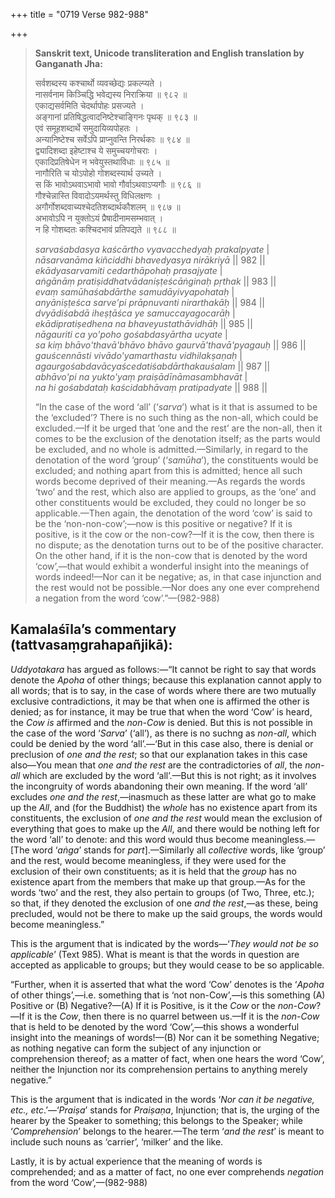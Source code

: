 +++
title = "0719 Verse 982-988"

+++
> **Sanskrit text, Unicode transliteration and English translation by Ganganath Jha:** 
>
> सर्वशब्दस्य कश्चार्थो व्यवच्छेद्यः प्रकल्प्यते ।  
> नासर्वनाम किञ्चिद्धि भवेद्यस्य निराक्रिया ॥ ९८२ ॥  
> एकाद्यसर्वमिति चेदर्थापोहः प्रसज्यते ।  
> अङ्गानां प्रतिषिद्धत्वादनिष्टेश्चाङ्गिनः पृथक् ॥ ९८३ ॥  
> एवं समूहशब्दार्थे समुदायिव्यपोहतः ।  
> अन्यानिष्टेश्च सर्वेऽपि प्राप्नुवन्ति निरर्थकाः ॥ ९८४ ॥  
> द्व्यादिशब्दा इहेष्टाश्च ये समुच्चयगोचराः ।  
> एकादिप्रतिषेधेन न भवेयुस्तथाविधाः ॥ ९८५ ॥  
> नागौरिति च योऽपोहो गोशब्दस्यार्थ उच्यते ।  
> स किं भावोऽथवाऽभावो भावो गौर्वाऽथवाऽप्यगौः ॥ ९८६ ॥  
> गौश्चेन्नास्ति विवादोऽयमर्थस्तु विधिलक्षणः ।  
> अगौर्गोशब्दवाच्यश्चेदतिशब्दार्थकौशलम् ॥ ९८७ ॥  
> अभावोऽपि न युक्तोऽयं प्रैषादीनामसम्भवात् ।  
> न हि गोशब्दतः कश्चिदभावं प्रतिपद्यते ॥ ९८८ ॥ 
>
> *sarvaśabdasya kaścārtho vyavacchedyaḥ prakalpyate* \|  
> *nāsarvanāma kiñciddhi bhavedyasya nirākriyā* \|\| 982 \|\|  
> *ekādyasarvamiti cedarthāpohaḥ prasajyate* \|  
> *aṅgānāṃ pratiṣiddhatvādaniṣṭeścāṅginaḥ pṛthak* \|\| 983 \|\|  
> *evaṃ samūhaśabdārthe samudāyivyapohataḥ* \|  
> *anyāniṣṭeśca sarve'pi prāpnuvanti nirarthakāḥ* \|\| 984 \|\|  
> *dvyādiśabdā iheṣṭāśca ye samuccayagocarāḥ* \|  
> *ekādipratiṣedhena na bhaveyustathāvidhāḥ* \|\| 985 \|\|  
> *nāgauriti ca yo'poho gośabdasyārtha ucyate* \|  
> *sa kiṃ bhāvo'thavā'bhāvo bhāvo gaurvā'thavā'pyagauḥ* \|\| 986 \|\|  
> *gauścennāsti vivādo'yamarthastu vidhilakṣaṇaḥ* \|  
> *agaurgośabdavācyaścedatiśabdārthakauśalam* \|\| 987 \|\|  
> *abhāvo'pi na yukto'yaṃ praiṣādīnāmasambhavāt* \|  
> *na hi gośabdataḥ kaścidabhāvaṃ pratipadyate* \|\| 988 \|\| 
>
> “In the case of the word ‘all’ (‘*sarva*’) what is it that is assumed to be the ‘excluded’? There is no such thing as the non-all, which could be excluded.—If it be urged that ‘one and the rest’ are the non-all, then it comes to be the exclusion of the denotation itself; as the parts would be excluded, and no whole is admitted.—Similarly, in regard to the denotation of the word ‘group’ (‘*samūha*’), the constituents would be excluded; and nothing apart from this is admitted; hence all such words become deprived of their meaning.—As regards the words ‘two’ and the rest, which also are applied to groups, as the ‘one’ and other constituents would be excluded, they could no longer be so applicable.—Then again, the denotation of the word ‘cow’ is said to be the ‘non-non-cow’;—now is this positive or negative? If it is positive, is it the cow or the non-cow?—If it is the cow, then there is no dispute; as the denotation turns out to be of the positive character. On the other hand, if it is the non-cow that is denoted by the word ‘cow’,—that would exhibit a wonderful insight into the meanings of words indeed!—Nor can it be negative; as, in that case injunction and the rest would not be possible.—Nor does any one ever comprehend a negation from the word ‘cow’.”—(982-988)



## Kamalaśīla’s commentary (tattvasaṃgrahapañjikā):

*Uddyotakara* has argued as follows:—“It cannot be right to say that words denote the *Apoha* of other things; because this explanation cannot apply to all words; that is to say, in the case of words where there are two mutually exclusive contradictions, it may be that when one is affirmed the other is denied; as for instance, it may be true that when the word ‘Cow’ is heard, the *Cow is* affirmed and the *non-Cow* is denied. But this is not possible in the case of the word ‘*Sarva*’ (‘all’), as there is no suchng as *non-all*, which could be denied by the word ‘all’.—‘But in this case also, there is denial or preclusion of *one and the rest*; so that our explanation takes in this case also—You mean that *one and the rest* are the contradictories of *all*, the *non-all* which are excluded by the word ‘all’.—But this is not right; as it involves the incongruity of words abandoning their own meaning. If the word ‘all’ excludes *one and the rest*,—inasmuch as these latter are what go to make up the *All*, and (for the Buddhist) the *whole* has no existence apart from its constituents, the exclusion of *one and the rest* would mean the exclusion of everything that goes to make up the *All*, and there would be nothing left for the word ‘all’ to denote: and this word would thus become meaningless.—[The word ‘*aṅga*’ stands for *part*].—Similarly all *collective* words, like ‘group’ and the rest, would become meaningless, if they were used for the exclusion of their own constituents; as it is held that the *group* has no existence apart from the members that make up that group.—As for the words ‘two’ and the rest, they also pertain to groups (of Two, Three, etc.); so that, if they denoted the exclusion of one *and the rest*,—as these, being precluded, would not be there to make up the said groups, the words would become meaningless.”

This is the argument that is indicated by the words—‘*They would not be so applicable*’ (Text 985). What is meant is that the words in question are accepted as applicable to groups; but they would cease to be so applicable.

“Further, when it is asserted that what the word ‘Cow’ denotes is the ‘*Apoha* of other things’,—i.e. something that is ‘not non-Cow’,—is this something (A) Positive or (B) Negative?—(A) If it is Positive, is it the *Cow* or the *non-Cow*?—If it is the *Cow*, then there is no quarrel between us.—If it is the *non-Cow* that is held to be denoted by the word ‘Cow’,—this shows a wonderful insight into the meanings of words!—(B) Nor can it be something Negative; as nothing negative can form the subject of any injunction or comprehension thereof; as a matter of fact, when one hears the word ‘Cow’, neither the Injunction nor its comprehension pertains to anything merely negative.”

This is the argument that is indicated in the words ‘*Nor can it be negative, etc., etc*.’—‘*Praiṣa*’ stands for *Praiṣaṇa*, Injunction; that is, the urging of the hearer by the Speaker to something; this belongs to the Speaker; while ‘*Comprehension*’ belongs to the hearer.—The term ‘*and the rest*’ is meant to include such nouns as ‘carrier’, ‘milker’ and the like.

Lastly, it is by actual experience that the meaning of words is comprehended; and as a matter of fact, no one ever comprehends *negation* from the word ‘Cow’,—(982-988)


